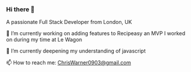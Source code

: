 ### Hi there 👋

A passionate Full Stack Developer from London, UK

🔭 I’m currently working on adding features to Recipeasy an MVP I worked on during my time at Le Wagon

🌱 I’m currently deepening my understanding of javascript

📫 How to reach me: ChrisWarner0903@gmail.com
<!--
**ChrisWarner94/ChrisWarner94** is a ✨ _special_ ✨ repository because its `README.md` (this file) appears on your GitHub profile.

Here are some ideas to get you started:

- 🔭 I’m currently working on ...
- 🌱 I’m currently learning ...
- 👯 I’m looking to collaborate on ...
- 🤔 I’m looking for help with ...
- 💬 Ask me about ...
- 📫 How to reach me: ...
- 😄 Pronouns: ...
- ⚡ Fun fact: ...
-->
